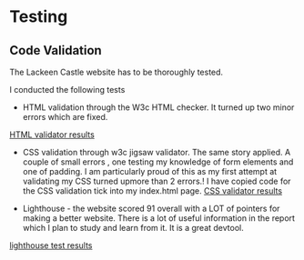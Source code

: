  # Testing
## Code Validation
 The Lackeen Castle website has to be thoroughly tested.

 I conducted the following tests
* HTML validation   through the W3c HTML checker. It turned up two minor errors which are fixed.
  
 [ HTML validator results](assets/readme-img/htmlvalidation.png)


* CSS validation through w3c jigsaw validator. The same story applied.  A couple of small errors , one testing my knowledge of form elements and one of padding. I am particularly proud of this as my first attempt at validating my CSS turned upmore than 2 errors.! I have copied code for the CSS validation tick into my index.html page.
[CSS validator results](assets/readme-img/css.png)

* Lighthouse  - the website scored 91 overall  with a LOT of pointers for making a better website. There is a lot of useful information in the report which I plan to study and learn from it. It is a great devtool.



[lighthouse test results](assets/readme-img/lighthouse.png)



